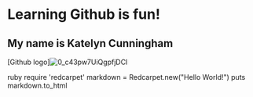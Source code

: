 # Learning Github is fun!
## My name is Katelyn Cunningham

[Github logo]![0_c43pw7UiQgpfjDCl](https://user-images.githubusercontent.com/112519970/189776719-e2e1f707-21bf-4fb5-8e36-fadc88f3e7b7.jpg)

ruby
require 'redcarpet'
markdown = Redcarpet.new("Hello World!")
puts markdown.to_html

